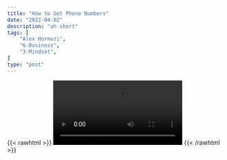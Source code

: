 ```yaml
---
title: "How to Get Phone Numbers"
date: "2022-04-02"
description: "ah short"
tags: [
    "Alex Hormozi",
    "6-Business",
    "3-Mindset",
]
type: "post"
---
```

{{< rawhtml >}}
    <video width="auto" height="auto" controls>
        <source src="https://clips.dev00ps.com/Alex%20Hormozi/How%20to%20Get%20ANYONE39S%20Phone%20Number.mp4" type="video/mp4"> 
    </video>
{{< /rawhtml >}}